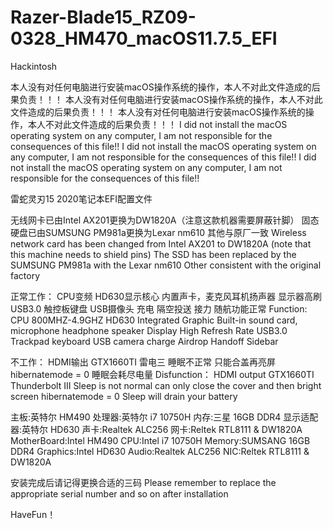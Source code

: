 # Razer-Blade15_RZ09-0328_HM470_macOS11.7.5_EFI
Hackintosh

本人没有对任何电脑进行安装macOS操作系统的操作，本人不对此文件造成的后果负责！！！
本人没有对任何电脑进行安装macOS操作系统的操作，本人不对此文件造成的后果负责！！！
本人没有对任何电脑进行安装macOS操作系统的操作，本人不对此文件造成的后果负责！！！
I did not install the macOS operating system on any computer, I am not responsible for the consequences of this file!!
I did not install the macOS operating system on any computer, I am not responsible for the consequences of this file!!
I did not install the macOS operating system on any computer, I am not responsible for the consequences of this file!!


雷蛇灵刃15 2020笔记本EFI配置文件

无线网卡已由Intel AX201更换为DW1820A（注意这款机器需要屏蔽针脚）
固态硬盘已由SUMSUNG PM981a更换为Lexar nm610
其他与原厂一致
Wireless network card has been changed from Intel AX201 to DW1820A (note that this machine needs to shield pins)
The SSD has been replaced by the SUMSUNG PM981a with the Lexar nm610
Other consistent with the original factory

正常工作：
CPU变频
HD630显示核心
内置声卡，麦克风耳机扬声器
显示器高刷
USB3.0
触控板键盘
USB摄像头
充电
隔空投送 接力 随航功能正常
Function:
CPU 800MHZ-4.9GHZ
HD630 Integrated Graphic
Built-in sound card, microphone headphone speaker
Display High Refresh Rate
USB3.0
Trackpad keyboard
USB camera
charge
Airdrop Handoff Sidebar

不工作：
HDMI输出
GTX1660TI
雷电三
睡眠不正常 只能合盖再亮屏
hibernatemode = 0 睡眠会耗尽电量
Disfunction：
HDMI output
GTX1660TI
Thunderbolt III
Sleep is not normal can only close the cover and then bright screen
hibernatemode = 0 Sleep will drain your battery

主板:英特尔 HM490
处理器:英特尔 i7 10750H
内存:三星 16GB DDR4
显示适配器:英特尔 HD630
声卡:Realtek ALC256
网卡:Reltek RTL8111 & DW1820A
MotherBoard:Intel HM490
CPU:Intel i7 10750H
Memory:SUMSANG 16GB DDR4
Graphics:Intel HD630
Audio:Realtek ALC256
NIC:Reltek RTL8111 & DW1820A

安装完成后请记得更换合适的三码
Please remember to replace the appropriate serial number and so on after installation

HaveFun！
